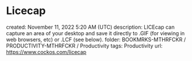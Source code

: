 # Licecap

created: November 11, 2022 5:20 AM (UTC)
description: LICEcap can capture an area of your desktop and save it directly to .GIF (for viewing in web browsers, etc) or .LCF (see below).
folder: BOOKMRKS-MTHRFCKR / PRODUCTIVITY-MTHRFCKR / Productivity
tags: Productivity
url: https://www.cockos.com/licecap